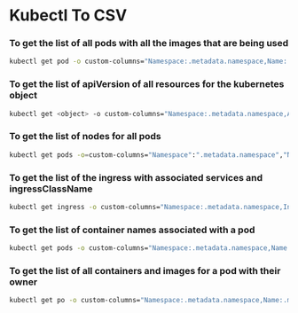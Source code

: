 # Kubectl To CSV

### To get the list of all pods with all the images that are being used

```bash
kubectl get pod -o custom-columns="Namespace:.metadata.namespace,Name:.metadata.name,Images:.spec.containers[*].image" -A | tr -s ' ' | sed 's/,/;/g' | tr ' ' ',' > pod_images.csv 
```

### To get the list of apiVersion of all resources for the kubernetes object

```bash
kubectl get <object> -o custom-columns="Namespace:.metadata.namespace,ApiVersion:.apiVersion,Kind:.kind,Name:.metadata.name" -A | tr -s ' ' | tr ' ' ',' > apiVersion.csv
```

### To get the list of nodes for all pods
```bash
kubectl get pods -o=custom-columns="Namespace":".metadata.namespace","Name":".metadata.name","Node":".spec.nodeName" -A | tr -s ' ' | tr ' ' ',' > pod_node.csv
```

### To get the list of the ingress with associated services and ingressClassName

```bash
kubectl get ingress -o custom-columns="Namespace:.metadata.namespace,IngressName:.metadata.name,IngressClassName:.spec.ingressClassName,Associated Services:.spec.rules[*].http.paths[*].backend.service.name" | tr -s ' ' | sed 's/,/;/g' | tr ' ' ',' > ingress_svc.csv
```

### To get the list of container names associated with a pod

```bash
kubectl get pods -o custom-columns="Namespace:.metadata.namespace,Name:.metadata.name,ContainersName:.spec.containers[*].name" -A | tr -s ' ' | tr ',' ';' | tr ' ' ',' | tr ';' ' ' > pod_containers.csv
```

### To get the list of all containers and images for a pod with their owner

```bash
kubectl get po -o custom-columns="Namespace:.metadata.namespace,Name:.metadata.name,OwnerReferenceKind:.metadata.ownerReferences[0].kind,ContainersNames:.spec.containers[*].name,ContainersImages:.spec.containers[*].image" -A | tr -s ' ' | tr ',' ';' | tr ' ' ',' | tr ';' ' ' > pod_owner_container_images.csv
```
